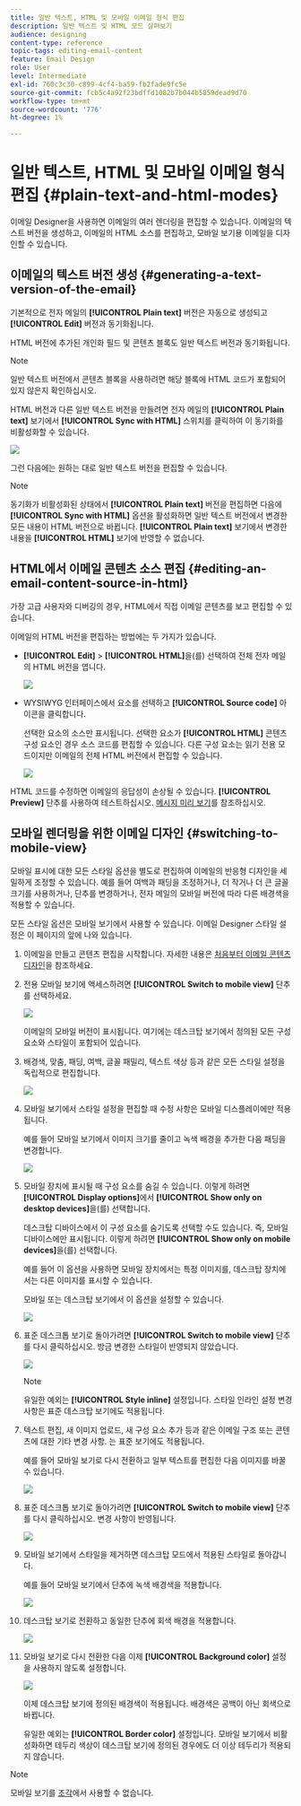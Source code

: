 ```yaml
---
title: 일반 텍스트, HTML 및 모바일 이메일 형식 편집
description: 일반 텍스트 및 HTML 모드 살펴보기
audience: designing
content-type: reference
topic-tags: editing-email-content
feature: Email Design
role: User
level: Intermediate
exl-id: 760c3c30-c899-4cf4-ba59-fb2fade9fc5e
source-git-commit: fcb5c4a92f23bdffd1082b7b044b5859dead9d70
workflow-type: tm+mt
source-wordcount: '776'
ht-degree: 1%

---
```


# 일반 텍스트, HTML 및 모바일 이메일 형식 편집 {#plain-text-and-html-modes}

이메일 Designer을 사용하면 이메일의 여러 렌더링을 편집할 수 있습니다. 이메일의 텍스트 버전을 생성하고, 이메일의 HTML 소스를 편집하고, 모바일 보기용 이메일을 디자인할 수 있습니다.

## 이메일의 텍스트 버전 생성 {#generating-a-text-version-of-the-email}

기본적으로 전자 메일의 **[!UICONTROL Plain text]** 버전은 자동으로 생성되고 **[!UICONTROL Edit]** 버전과 동기화됩니다.

HTML 버전에 추가된 개인화 필드 및 콘텐츠 블록도 일반 텍스트 버전과 동기화됩니다.

>[!NOTE]
>
>일반 텍스트 버전에서 콘텐츠 블록을 사용하려면 해당 블록에 HTML 코드가 포함되어 있지 않은지 확인하십시오.

HTML 버전과 다른 일반 텍스트 버전을 만들려면 전자 메일의 **[!UICONTROL Plain text]** 보기에서 **[!UICONTROL Sync with HTML]** 스위치를 클릭하여 이 동기화를 비활성화할 수 있습니다.

![](assets/email_designer_textversion.png)

그런 다음에는 원하는 대로 일반 텍스트 버전을 편집할 수 있습니다.

>[!NOTE]
>
>동기화가 비활성화된 상태에서 **[!UICONTROL Plain text]** 버전을 편집하면 다음에 **[!UICONTROL Sync with HTML]** 옵션을 활성화하면 일반 텍스트 버전에서 변경한 모든 내용이 HTML 버전으로 바뀝니다. **[!UICONTROL Plain text]** 보기에서 변경한 내용을 **[!UICONTROL HTML]** 보기에 반영할 수 없습니다.

## HTML에서 이메일 콘텐츠 소스 편집 {#editing-an-email-content-source-in-html}

가장 고급 사용자와 디버깅의 경우, HTML에서 직접 이메일 콘텐츠를 보고 편집할 수 있습니다.

이메일의 HTML 버전을 편집하는 방법에는 두 가지가 있습니다.

* **[!UICONTROL Edit]** > **[!UICONTROL HTML]**&#x200B;을(를) 선택하여 전체 전자 메일의 HTML 버전을 엽니다.

  ![](assets/email_designer_html1.png)

* WYSIWYG 인터페이스에서 요소를 선택하고 **[!UICONTROL Source code]** 아이콘을 클릭합니다.

  선택한 요소의 소스만 표시됩니다. 선택한 요소가 **[!UICONTROL HTML]** 콘텐츠 구성 요소인 경우 소스 코드를 편집할 수 있습니다. 다른 구성 요소는 읽기 전용 모드이지만 이메일의 전체 HTML 버전에서 편집할 수 있습니다.

  ![](assets/email_designer_html2.png)

HTML 코드를 수정하면 이메일의 응답성이 손상될 수 있습니다. **[!UICONTROL Preview]** 단추를 사용하여 테스트하십시오. [메시지 미리 보기](../../sending/using/previewing-messages.md)를 참조하십시오.

## 모바일 렌더링을 위한 이메일 디자인 {#switching-to-mobile-view}

모바일 표시에 대한 모든 스타일 옵션을 별도로 편집하여 이메일의 반응형 디자인을 세밀하게 조정할 수 있습니다. 예를 들어 여백과 패딩을 조정하거나, 더 작거나 더 큰 글꼴 크기를 사용하거나, 단추를 변경하거나, 전자 메일의 모바일 버전에 따라 다른 배경색을 적용할 수 있습니다.

모든 스타일 옵션은 모바일 보기에서 사용할 수 있습니다. 이메일 Designer 스타일 설정은 이 페이지의 앞에 나와 있습니다.

1. 이메일을 만들고 콘텐츠 편집을 시작합니다. 자세한 내용은 [처음부터 이메일 콘텐츠 디자인](../../designing/using/designing-from-scratch.md#designing-an-email-content-from-scratch)을 참조하세요.
1. 전용 모바일 보기에 액세스하려면 **[!UICONTROL Switch to mobile view]** 단추를 선택하세요.

   ![](assets/email_designer_mobile_view_switch.png)

   이메일의 모바일 버전이 표시됩니다. 여기에는 데스크탑 보기에서 정의된 모든 구성 요소와 스타일이 포함되어 있습니다.

1. 배경색, 맞춤, 패딩, 여백, 글꼴 패밀리, 텍스트 색상 등과 같은 모든 스타일 설정을 독립적으로 편집합니다.

   ![](assets/email_designer_mobile_view.png)

1. 모바일 보기에서 스타일 설정을 편집할 때 수정 사항은 모바일 디스플레이에만 적용됩니다.

   예를 들어 모바일 보기에서 이미지 크기를 줄이고 녹색 배경을 추가한 다음 패딩을 변경합니다.

   ![](assets/email_designer_mobile_view_change.png)

1. 모바일 장치에 표시될 때 구성 요소를 숨길 수 있습니다. 이렇게 하려면 **[!UICONTROL Display options]**&#x200B;에서 **[!UICONTROL Show only on desktop devices]**&#x200B;을(를) 선택합니다.

   데스크탑 디바이스에서 이 구성 요소를 숨기도록 선택할 수도 있습니다. 즉, 모바일 디바이스에만 표시됩니다. 이렇게 하려면 **[!UICONTROL Show only on mobile devices]**&#x200B;을(를) 선택합니다.

   예를 들어 이 옵션을 사용하면 모바일 장치에서는 특정 이미지를, 데스크탑 장치에서는 다른 이미지를 표시할 수 있습니다.

   모바일 또는 데스크탑 보기에서 이 옵션을 설정할 수 있습니다.

   ![](assets/email_designer_mobile_hide.png)

1. 표준 데스크톱 보기로 돌아가려면 **[!UICONTROL Switch to mobile view]** 단추를 다시 클릭하십시오. 방금 변경한 스타일이 반영되지 않았습니다.

   ![](assets/email_designer_mobile_view_desktop_no-change.png)

   >[!NOTE]
   >
   >유일한 예외는 **[!UICONTROL Style inline]** 설정입니다. 스타일 인라인 설정 변경 사항은 표준 데스크탑 보기에도 적용됩니다.

1. 텍스트 편집, 새 이미지 업로드, 새 구성 요소 추가 등과 같은 이메일 구조 또는 콘텐츠에 대한 기타 변경 사항. 는 표준 보기에도 적용됩니다.

   예를 들어 모바일 보기로 다시 전환하고 일부 텍스트를 편집한 다음 이미지를 바꿀 수 있습니다.

   ![](assets/email_designer_mobile_view_change_content.png)

1. 표준 데스크톱 보기로 돌아가려면 **[!UICONTROL Switch to mobile view]** 단추를 다시 클릭하십시오. 변경 사항이 반영됩니다.

   ![](assets/email_designer_mobile_view_desktop_content-change.png)

1. 모바일 보기에서 스타일을 제거하면 데스크탑 모드에서 적용된 스타일로 돌아갑니다.

   예를 들어 모바일 보기에서 단추에 녹색 배경색을 적용합니다.

   ![](assets/email_designer_mobile_view_background_mobile.png)

1. 데스크탑 보기로 전환하고 동일한 단추에 회색 배경을 적용합니다.

   ![](assets/email_designer_mobile_view_background_desktop.png)

1. 모바일 보기로 다시 전환한 다음 이제 **[!UICONTROL Background color]** 설정을 사용하지 않도록 설정합니다.

   ![](assets/email_designer_mobile_view_background_mobile_disabled.png)

   이제 데스크탑 보기에 정의된 배경색이 적용됩니다. 배경색은 공백이 아닌 회색으로 바뀝니다.

   유일한 예외는 **[!UICONTROL Border color]** 설정입니다. 모바일 보기에서 비활성화하면 테두리 색상이 데스크탑 보기에 정의된 경우에도 더 이상 테두리가 적용되지 않습니다.

>[!NOTE]
>
>모바일 보기를 [조각](../../designing/using/using-reusable-content.md#about-fragments)에서 사용할 수 없습니다.
